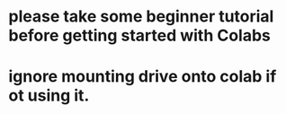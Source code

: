 # please take some beginner tutorial before getting started with Colabs
# ignore mounting drive onto colab if ot using it.
